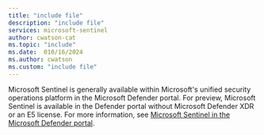 ```yaml
---
title: "include file" 
description: "include file" 
services: microsoft-sentinel
author: cwatson-cat
ms.topic: "include"
ms.date:  010/16/2024
ms.author: cwatson
ms.custom: "include file"
---
```


Microsoft Sentinel is generally available within Microsoft's unified security operations platform in the Microsoft Defender portal. For preview, Microsoft Sentinel is available in the Defender portal without Microsoft Defender XDR or an E5 license. For more information, see [Microsoft Sentinel in the Microsoft Defender portal](../microsoft-sentinel-defender-portal.md).
